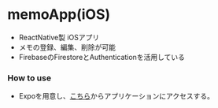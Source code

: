 # memoApp(iOS)

- ReactNative製 iOSアプリ
- メモの登録、編集、削除が可能
- FirebaseのFirestoreとAuthenticationを活用している

### How to use
- Expoを用意し、[こちら](https://expo.io/@k2font/SimpleMemoApp)からアプリケーションにアクセスする。
